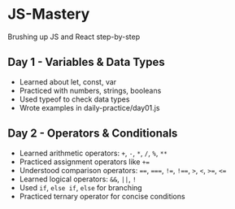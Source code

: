 # JS-Mastery

Brushing up JS and React step-by-step

## Day 1 - Variables & Data Types

- Learned about let, const, var
- Practiced with numbers, strings, booleans
- Used typeof to check data types
- Wrote examples in daily-practice/day01.js

## Day 2 - Operators & Conditionals

- Learned arithmetic operators: `+`, `-`, `*`, `/`, `%`, `**`
- Practiced assignment operators like `+=`
- Understood comparison operators: `==`, `===`, `!=`, `!==`, `>`, `<`, `>=`, `<=`
- Learned logical operators: `&&`, `||`, `!`
- Used `if`, `else if`, `else` for branching
- Practiced ternary operator for concise conditions
